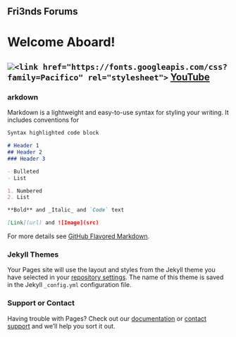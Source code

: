 ## Fri3nds Forums 

#      Welcome Aboard!  

## <img src="https://img.icons8.com/ios/50/000000/youtube-squared-filled.png">`<link href="https://fonts.googleapis.com/css?family=Pacifico" rel="stylesheet">` [YouTube](https://www.youtube.com/channel/UC73bWH3bDuZjr-9iryUIjyg?view_as=subscriber)

### arkdown

Markdown is a lightweight and easy-to-use syntax for styling your writing. It includes conventions for

```markdown
Syntax highlighted code block

# Header 1
## Header 2
### Header 3

- Bulleted
- List

1. Numbered
2. List

**Bold** and _Italic_ and `Code` text

[Link](url) and ![Image](src)
```

For more details see [GitHub Flavored Markdown](https://guides.github.com/features/mastering-markdown/).

### Jekyll Themes

Your Pages site will use the layout and styles from the Jekyll theme you have selected in your [repository settings](https://github.com/AFR3/Fri3nds1/settings). The name of this theme is saved in the Jekyll `_config.yml` configuration file.

### Support or Contact

Having trouble with Pages? Check out our [documentation](https://help.github.com/categories/github-pages-basics/) or [contact support](https://github.com/contact) and we’ll help you sort it out.
